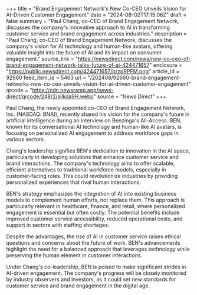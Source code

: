 +++
title = "Brand Engagement Network's New Co-CEO Unveils Vision for AI-Driven Customer Engagement"
date = "2024-08-02T17:15:06Z"
draft = false
summary = "Paul Chang, co-CEO of Brand Engagement Network, discusses the company's innovative approach to AI in transforming customer service and brand engagement across industries."
description = "Paul Chang, co-CEO of Brand Engagement Network, discusses the company's vision for AI technology and human-like avatars, offering valuable insight into the future of AI and its impact on consumer engagement."
source_link = "https://newsdirect.com/news/new-co-ceo-of-brand-engagement-network-talks-future-of-ai-424471657"
enclosure = "https://public.newsdirect.com/424471657/brzpRPFM.png"
article_id = 92660
feed_item_id = 5463
url = "/202408/92660-brand-engagement-networks-new-co-ceo-unveils-vision-for-ai-driven-customer-engagement"
qrcode = "https://cdn.newsramp.app/news-direct/qrcode/248/2/silkda9H.webp"
source = "News Direct"
+++

<p>Paul Chang, the newly appointed co-CEO of Brand Engagement Network, Inc. (NASDAQ: BNAI), recently shared his vision for the company's future in artificial intelligence during an interview on Benzinga's All-Access. BEN, known for its conversational AI technology and human-like AI avatars, is focusing on personalized AI engagement to address workforce gaps in various sectors.</p><p>Chang's leadership signifies BEN's dedication to innovation in the AI space, particularly in developing solutions that enhance customer service and brand interactions. The company's technology aims to offer scalable, efficient alternatives to traditional workforce models, especially in customer-facing roles. This could revolutionize industries by providing personalized experiences that rival human interactions.</p><p>BEN's strategy emphasizes the integration of AI into existing business models to complement human efforts, not replace them. This approach is particularly relevant in healthcare, finance, and retail, where personalized engagement is essential but often costly. The potential benefits include improved customer service accessibility, reduced operational costs, and support in sectors with staffing shortages.</p><p>Despite the advantages, the rise of AI in customer service raises ethical questions and concerns about the future of work. BEN's advancements highlight the need for a balanced approach that leverages technology while preserving the human element in customer interactions.</p><p>Under Chang's co-leadership, BEN is poised to make significant strides in AI-driven engagement. The company's progress will be closely monitored by industry observers and investors, as it could set new standards for customer service and brand engagement in the digital age.</p>